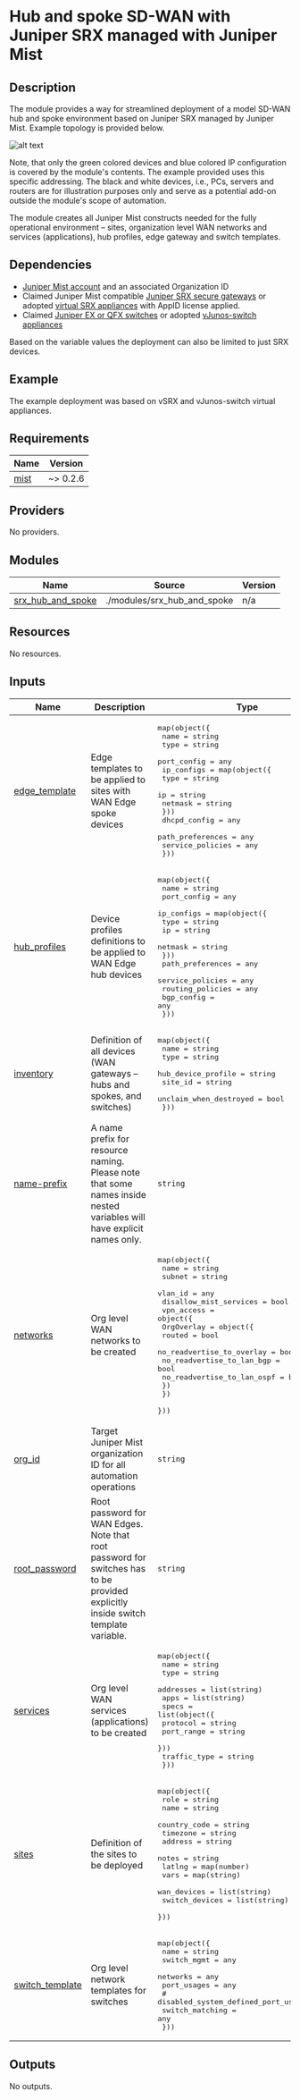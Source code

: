 <!-- BEGIN_TF_DOCS -->
# Hub and spoke SD-WAN with Juniper SRX managed with Juniper Mist
## Description

The module provides a way for streamlined deployment of a model SD-WAN hub and spoke environment based on Juniper SRX managed by Juniper Mist. Example topology is provided below.

![alt text](docs/topology.png)

Note, that only the green colored devices and blue colored IP configuration is covered by the module's contents. The example provided uses this specific addressing. The black and white devices, i.e., PCs, servers and routers are for illustration purposes only and serve as a potential add-on outside the module's scope of automation.

The module creates all Juniper Mist constructs needed for the fully operational environment – sites, organization level WAN networks and services (applications), hub profiles, edge gateway and switch templates.

## Dependencies

- [Juniper Mist account](https://manage.mist.com/signin.html#!signup/register) and an associated Organization ID
- Claimed Juniper Mist compatible [Juniper SRX secure gateways](https://www.juniper.net/documentation/us/en/software/mist/content/mist-supported-hardware.html#xd_a679a623514d95d6-669993c-186f9d4ff5a--7e07__section_srx) or adopted [virtual SRX appliances](https://support.juniper.net/support/downloads/?p=vsrx-evaluation) with AppID license applied.
- Claimed [Juniper EX or QFX switches](https://www.juniper.net/documentation/us/en/software/mist/content/mist-supported-hardware.html#xd_a679a623514d95d6-669993c-186f9d4ff5a--7e07__section_krr_y15_swb) or adopted [vJunos-switch appliances](https://www.juniper.net/us/en/dm/vjunos-labs.html)

Based on the variable values the deployment can also be limited to just SRX devices.

## Example

The example deployment was based on vSRX and vJunos-switch virtual appliances.

## Requirements

| Name | Version |
|------|---------|
| <a name="requirement_mist"></a> [mist](#requirement\_mist) | ~> 0.2.6 |

## Providers

No providers.

## Modules

| Name | Source | Version |
|------|--------|---------|
| <a name="module_srx_hub_and_spoke"></a> [srx\_hub\_and\_spoke](#module\_srx\_hub\_and\_spoke) | ./modules/srx_hub_and_spoke | n/a |

## Resources

No resources.

## Inputs

| Name | Description | Type | Default | Required |
|------|-------------|------|---------|:--------:|
| <a name="input_edge_template"></a> [edge\_template](#input\_edge\_template) | Edge templates to be applied to sites with WAN Edge spoke devices | <pre>map(object({<br/>    name        = string<br/>    type        = string<br/>    port_config = any<br/>    ip_configs = map(object({<br/>      type    = string<br/>      ip      = string<br/>      netmask = string<br/>    }))<br/>    dhcpd_config = any<br/>    path_preferences = any<br/>    service_policies = any<br/>  }))</pre> | n/a | yes |
| <a name="input_hub_profiles"></a> [hub\_profiles](#input\_hub\_profiles) | Device profiles definitions to be applied to WAN Edge hub devices | <pre>map(object({<br/>    name        = string<br/>    port_config = any<br/>    ip_configs = map(object({<br/>      type    = string<br/>      ip      = string<br/>      netmask = string<br/>    }))<br/>    path_preferences = any<br/>    service_policies = any<br/>    routing_policies = any<br/>    bgp_config = any<br/>  }))</pre> | n/a | yes |
| <a name="input_inventory"></a> [inventory](#input\_inventory) | Definition of all devices (WAN gateways – hubs and spokes, and switches) | <pre>map(object({<br/>    name = string<br/>    type = string<br/>    hub_device_profile = string<br/>    site_id = string<br/>    unclaim_when_destroyed = bool<br/>  }))</pre> | n/a | yes |
| <a name="input_name-prefix"></a> [name-prefix](#input\_name-prefix) | A name prefix for resource naming. Please note that some names inside nested variables will have explicit names only. | `string` | n/a | yes |
| <a name="input_networks"></a> [networks](#input\_networks) | Org level WAN networks to be created | <pre>map(object({<br/>    name                   = string<br/>    subnet                 = string<br/>    vlan_id                = any<br/>    disallow_mist_services = bool<br/>    vpn_access = object({<br/>      OrgOverlay = object({<br/>        routed                     = bool<br/>        no_readvertise_to_overlay  = bool<br/>        no_readvertise_to_lan_bgp  = bool<br/>        no_readvertise_to_lan_ospf = bool<br/>      })<br/>    })<br/>  }))</pre> | n/a | yes |
| <a name="input_org_id"></a> [org\_id](#input\_org\_id) | Target Juniper Mist organization ID for all automation operations | `string` | n/a | yes |
| <a name="input_root_password"></a> [root\_password](#input\_root\_password) | Root password for WAN Edges. Note that root password for switches has to be provided explicitly inside switch template variable. | `string` | n/a | yes |
| <a name="input_services"></a> [services](#input\_services) | Org level WAN services (applications) to be created | <pre>map(object({<br/>    name      = string<br/>    type      = string<br/>    addresses = list(string)<br/>    apps      = list(string)<br/>    specs = list(object({<br/>      protocol   = string<br/>      port_range = string<br/>    }))<br/>    traffic_type = string<br/>  }))</pre> | n/a | yes |
| <a name="input_sites"></a> [sites](#input\_sites) | Definition of the sites to be deployed | <pre>map(object({<br/>    role           = string<br/>    name           = string<br/>    country_code   = string<br/>    timezone       = string<br/>    address        = string<br/>    notes          = string<br/>    latlng         = map(number)<br/>    vars           = map(string)<br/>    wan_devices    = list(string)<br/>    switch_devices = list(string)<br/>  }))</pre> | n/a | yes |
| <a name="input_switch_template"></a> [switch\_template](#input\_switch\_template) | Org level network templates for switches | <pre>map(object({<br/>    name = string<br/>    switch_mgmt = any<br/>    networks = any<br/>    port_usages = any<br/>    # disabled_system_defined_port_usages = any<br/>    switch_matching = any<br/>  }))</pre> | n/a | yes |

## Outputs

No outputs.
<!-- END_TF_DOCS -->    